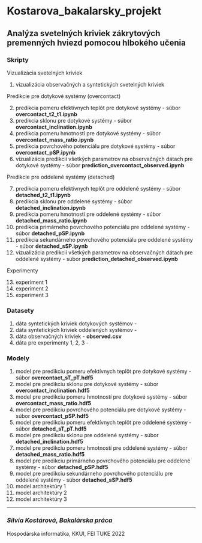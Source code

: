 # Kostarova_bakalarsky_projekt

## Analýza svetelných kriviek zákrytových premenných hviezd pomocou hlbokého učenia

### Skripty

Vizualizácia svetelných kriviek
1. vizualizácia observačných a syntetických svetelných kriviek

Predikcie pre dotykové systémy (overcontact)

2. predikcia pomeru efektívnych teplôt pre dotykové systémy - súbor **overcontact_t2_t1.ipynb** 
3. predikcia sklonu pre dotykové systémy - súbor **overcontact_inclination.ipynb**
4. predikcia pomeru hmotností pre dotykové systémy - súbor **overcontact_mass_ratio.ipynb**
5. predikcia povrchového potenciálu pre dotykové systémy - súbor **overcontact_pSP.ipynb**
6. vizualizácia predikcií všetkých parametrov na observačných dátach pre dotykové systémy - súbor **prediction_overcontact_observed.ipynb**

Predikcie pre oddelené systémy (detached)

7. predikcia pomeru efektívnych teplôt pre oddelené systémy - súbor **detached_t2_t1.ipynb**
8. predikcia sklonu pre oddelené systémy - súbor **detached_inclination.ipynb**
9. predikcia pomeru hmotností pre oddelené systémy - súbor **detached_mass_ratio.ipynb**
10. predikcia primárneho povrchového potenciálu pre oddelené systémy - súbor **detached_pSP.ipynb**
11. predikcia sekundárneho povrchového potenciálu pre oddelené systémy - súbor **detached_sSP.ipynb**
12. vizualizácia predikcií všetkých parametrov na observačných dátach pre oddelené systémy - súbor **prediction_detached_observed.ipynb**

Experimenty

13. experiment 1
14. experiment 2
15. experiment 3

### Datasety

1. dáta syntetických kriviek dotykových systémov - 
2. dáta syntetických kriviek oddelených systémov -
3. dáta observačných kriviek - **observed.csv**
4. dáta pre experimenty 1, 2, 3 - 


### Modely

1. model pre predikciu pomeru efektívnych teplôt pre dotykové systémy - súbor **overcontact_sT_pT.hdf5** 
2. model pre predikciu sklonu pre dotykové systémy - súbor **overcontact_inclination.hdf5**
3. model pre predikciu pomeru hmotností pre dotykové systémy - súbor **overcontact_mass_ratio.hdf5**
4. model pre predikciu povrchového potenciálu pre dotykové systémy - súbor **overcontact_pSP.hdf5**
5. model pre predikciu pomeru efektívnych teplôt pre oddelené systémy - súbor **detached_sT_pT.hdf5**
6. model pre predikciu sklonu pre oddelené systémy - súbor **detached_inclination.hdf5**
7. model pre predikciu pomeru hmotností pre oddelené systémy - súbor **detached_mass_ratio.hdf5**
8. model pre predikciu primárneho povrchového potenciálu pre oddelené systémy - súbor **detached_pSP.hdf5**
9. model pre predikciu sekundárneho povrchového potenciálu pre oddelené systémy - súbor **detached_sSP.hdf5**
10. model architektúry 1
11. model architektúry 2
12. model architektúry 3

---
### *Silvia Kostárová, Bakalárska práca* 

Hospodárska informatika, KKUI, FEI TUKE 2022

